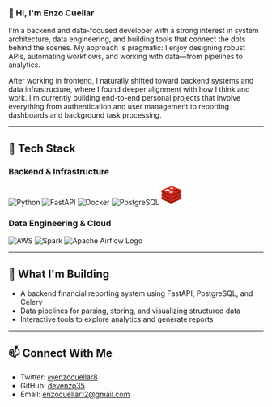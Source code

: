 ### 👋 Hi, I'm Enzo Cuellar

I'm a backend and data-focused developer with a strong interest in system architecture, data engineering, and building tools that connect the dots behind the scenes. My approach is pragmatic: I enjoy designing robust APIs, automating workflows, and working with data—from pipelines to analytics.

After working in frontend, I naturally shifted toward backend systems and data infrastructure, where I found deeper alignment with how I think and work. I'm currently building end-to-end personal projects that involve everything from authentication and user management to reporting dashboards and background task processing.

---

## 🧰 Tech Stack

### Backend & Infrastructure  
<div align="left">
  <img src="https://cdn.worldvectorlogo.com/logos/python-5.svg" alt="Python" width="40" height="40"/>
  <img src="https://cdn.worldvectorlogo.com/logos/fastapi-1.svg" alt="FastAPI" width="40" height="40"/>
  <img src="https://cdn.worldvectorlogo.com/logos/docker.svg" alt="Docker" width="40" height="40"/>
  <img src="https://cdn.worldvectorlogo.com/logos/postgresql.svg" alt="PostgreSQL" width="40" height="40"/>
  <img src="https://raw.githubusercontent.com/devicons/devicon/master/icons/redis/redis-original.svg" alt="Redis" width="40" height="40"/>
</div>

### Data Engineering & Cloud
<div align="left">
  <img src="https://cdn.worldvectorlogo.com/logos/amazon-web-services.svg" alt="AWS" width="60" height="40"/>
  <img src="https://cdn.worldvectorlogo.com/logos/apache-spark-5.svg" alt="Spark" width="60" height="40"/>
  <img src="https://upload.wikimedia.org/wikipedia/commons/7/71/AirflowLogo.svg" alt="Apache Airflow Logo" width="60" height="40">
</div>

---

## 🚀 What I'm Building

- A backend financial reporting system using FastAPI, PostgreSQL, and Celery  
- Data pipelines for parsing, storing, and visualizing structured data  
- Interactive tools to explore analytics and generate reports  

---

## 📫 Connect With Me

- Twitter: [@enzocuellar8](https://twitter.com/enzocuellar8)  
- GitHub: [devenzo35](https://github.com/devenzo35)  
- Email: enzocuellar12@gmail.com  
